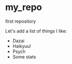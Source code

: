 # my_repo
first repository

Let's add a list of things I like:

+ Dazai
+ Haikyuu!
+ Psych
+ Some stats


